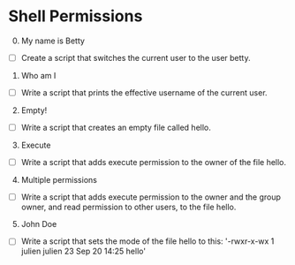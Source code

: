 # Shell Permissions
0. My name is Betty
- [ ] Create a script that switches the current user to the user betty.
1. Who am I
- [ ] Write a script that prints the effective username of the current user.
2. Empty!
- [ ] Write a script that creates an empty file called hello.
3. Execute
- [ ] Write a script that adds execute permission to the owner of the file hello.
4. Multiple permissions
- [ ] Write a script that adds execute permission to the owner and the group owner, and read permission to other users, to the file hello.
5. John Doe
- [ ] Write a script that sets the mode of the file hello to this:
'-rwxr-x-wx 1 julien julien 23 Sep 20 14:25 hello'
